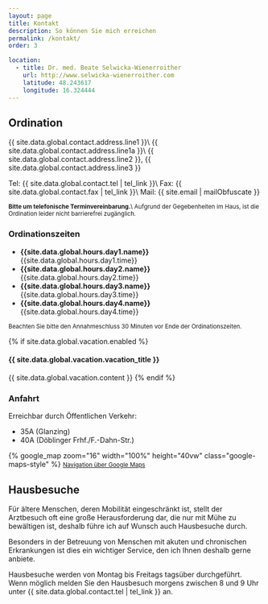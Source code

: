 ```yaml
---
layout: page
title: Kontakt
description: So können Sie mich erreichen
permalink: /kontakt/
order: 3

location:
  - title: Dr. med. Beate Selwicka-Wienerroither
    url: http://www.selwicka-wienerroither.com
    latitude: 48.243617
    longitude: 16.324444
---
```


## Ordination

{{ site.data.global.contact.address.line1 }}\\
{{ site.data.global.contact.address.line1a }}\\
{{ site.data.global.contact.address.line2 }}, {{ site.data.global.contact.address.line3 }}

Tel:  {{ site.data.global.contact.tel | tel_link }}\\
Fax:  {{ site.data.global.contact.fax | tel_link }}\\
Mail: {{ site.email | mailObfuscate }}

<small>**Bitte um telefonische Terminvereinbarung.**\\
Aufgrund der Gegebenheiten im Haus, ist die Ordination leider nicht
barrierefrei zugänglich.</small>

### Ordinationszeiten

* **{{site.data.global.hours.day1.name}}** {{site.data.global.hours.day1.time}}
* **{{site.data.global.hours.day2.name}}** {{site.data.global.hours.day2.time}}
* **{{site.data.global.hours.day3.name}}** {{site.data.global.hours.day3.time}}
* **{{site.data.global.hours.day4.name}}** {{site.data.global.hours.day4.time}}

<small>Beachten Sie bitte den Annahmeschluss 30 Minuten vor Ende der Ordinationszeiten.</small>


{% if site.data.global.vacation.enabled %}
#### {{ site.data.global.vacation.vacation_title }}

{{ site.data.global.vacation.content }}
{% endif %}

### Anfahrt

Erreichbar durch Öffentlichen Verkehr:
* 35A (Glanzing)
* 40A (Döblinger Frhf./F.-Dahn-Str.)

{% google_map zoom="16" width="100%" height="40vw" class="google-maps-style" %}
<small>[Navigation über Google Maps](https://goo.gl/maps/AbdcbWtxQzo)</small>

## Hausbesuche

Für ältere Menschen, deren Mobilität eingeschränkt ist, stellt der Arztbesuch oft eine große Herausforderung 
dar, die nur mit Mühe zu bewältigen ist, deshalb führe ich auf Wunsch auch Hausbesuche durch.

Besonders in der Betreuung von Menschen mit akuten und chronischen Erkrankungen ist dies ein wichtiger 
Service, den ich Ihnen deshalb gerne anbiete.

Hausbesuche werden von Montag bis Freitags tagsüber durchgeführt. Wenn möglich melden Sie den Hausbesuch
 morgens zwischen 8 und 9 Uhr unter {{ site.data.global.contact.tel | tel_link }} an.
